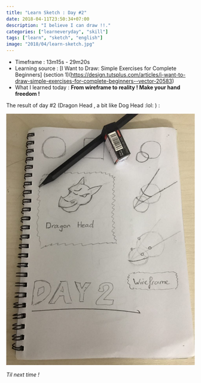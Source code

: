 ```yaml
---
title: "Learn Sketch : Day #2"
date: 2018-04-11T23:50:34+07:00
description: "I believe I can draw !!."
categories: ["learneveryday", "skill"]
tags: ["learn", "sketch", "english"]
image: "2018/04/learn-sketch.jpg"
---
```


- Timeframe : 13m15s - 29m20s
- Learning source : [I Want to Draw: Simple Exercises for Complete Beginners] (section 1)(https://design.tutsplus.com/articles/i-want-to-draw-simple-exercises-for-complete-beginners--vector-20583)
- What I learned today : **From wireframe to reality ! Make your hand freedom !**

The result of day #2 (Dragon Head , a bit like Dog Head :lol: ) :

![Sketch day 2](/images/2018/04/sketch-day-2.jpg)

*Til next time !*